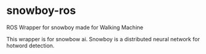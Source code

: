# snowboy-ros
ROS Wrapper for snowboy made for Walking Machine

This wrapper is for snowbow ai. Snowboy is a distributed neural network for hotword detection.

